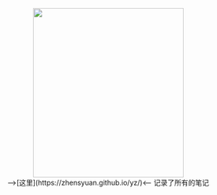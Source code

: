 <div style="text-align:center"><img src="https://pic3.zhimg.com/80/v2-610c797a92a5db443d2736061c2299a6_720w.jpg" width = "305" height = "343" align=center/></div>  


<center>-->[这里](https://zhensyuan.github.io/yz/)<-- 记录了所有的笔记</center>    
